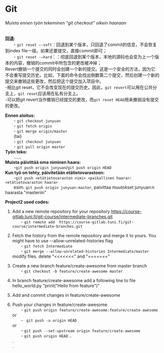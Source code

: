 # Git 
###### Muista ennen työn tekeminen "git checkout" oikein haaraan

**回退:**  
&emsp;&emsp;- `git reset –-soft`：回退到某个版本，只回退了commit的信息，不会恢复到index file一级。如果还要提交，直接commit即可；   
&emsp;&emsp;- `git reset -–hard`：：彻底回退到某个版本，本地的源码也会变为上一个版本的内容，撤销的commit中所包含的更改被冲掉；   
Revert撤销一个提交的同时会创建一个新的提交。这是一个安全的方法，因为它不会重写提交历史。比如，下面的命令会找出倒数第二个提交，然后创建一个新的提交来撤销这些更改，然后把这个提交加入项目中。  
-相比git reset，它不会改变现在的提交历史。因此，`git revert`可以用在公共分支上，`git reset`应该用在私有分支上。  
-可以把git revert当作撤销已经提交的更改，而`git reset HEAD`用来撤销没有提交的更改。  

**Ennen aloitus:**  
&emsp;&emsp;- `git checkout junyuan`  
&emsp;&emsp;- `git fetch origin`  
&emsp;&emsp;- `git merge origin/master`  
&emsp;&emsp;(tai)  
&emsp;&emsp;- `git checkout junyuan`  
&emsp;&emsp;- `git pull origin master`  
**Työn teko:**  
&emsp;&emsp;......  
**Muista päivittää oma niminen haara:**  
&emsp;&emsp;-`git push origin junyuan`/`git push origin HEAD`  
**Kun työ on tehty, päivitetään etätietovarastoon:**  
&emsp;&emsp;-`git push <etätietovaraston nimi> <paikallinen haara>:<etätietovaraston haara>`  
&emsp;&emsp;esim. `git push origin junyuan:master`, paivittaa muutokset junyuan:n haarasta "masteriin"
  
  
**Project2 used codes:**  
1. Add a new remote repository for your repository https://course-gitlab.tuni.fi/git-course/intermediate-branches.git  
&emsp;&emsp;- `git remote add  https://course-gitlab.tuni.fi/git-course/intermediate-branches.git`  
2. Fetch the history from the remote repository and merge it to yours. You might have to use --allow-unrelated-histories flag  
&emsp;&emsp;- `git fetch Intermediate`  
&emsp;&emsp;- `git merge --allow-unrelated-histories Intermediate/master`  
modify files. delete "<<<<<<<" and "======="

3. Create a new branch feature/create-awesome from master branch  
&emsp;&emsp;- `git checkout -b feature/create-awesome master`  
4. In branch feature/create-awesome add a following line to file hello_world.py    "print("Hello from feature")"  
5. Add and commit changes in feature/create-awesome  
6. Push your changes in feature/create-awesome  
&emsp;&emsp;- `git push origin feature/create-awesome:feature/create-awesome`  
    or  
&emsp;&emsp;- ` git push -u origin HEAD`  
    or  
&emsp;&emsp;- `git push --set-upstream origin feature/create-awesome`  
&emsp;&emsp;- `git push origin HEAD`
..  
.  
.  
